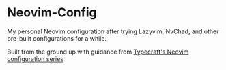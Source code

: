 # Neovim-Config
My personal Neovim configuration after trying Lazyvim, NvChad, and other pre-built configurations for a while.

Built from the ground up with guidance from [Typecraft's Neovim configuration series](https://www.youtube.com/watch?v=zHTeCSVAFNY&t=4s) 
